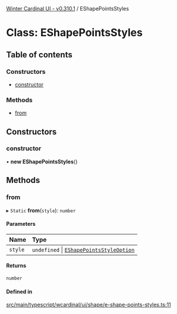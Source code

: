 [Winter Cardinal UI - v0.310.1](../index.md) / EShapePointsStyles

# Class: EShapePointsStyles

## Table of contents

### Constructors

- [constructor](EShapePointsStyles.md#constructor)

### Methods

- [from](EShapePointsStyles.md#from)

## Constructors

### constructor

• **new EShapePointsStyles**()

## Methods

### from

▸ `Static` **from**(`style`): `number`

#### Parameters

| Name | Type |
| :------ | :------ |
| `style` | `undefined` \| [`EShapePointsStyleOption`](../index.md#eshapepointsstyleoption) |

#### Returns

`number`

#### Defined in

[src/main/typescript/wcardinal/ui/shape/e-shape-points-styles.ts:11](https://github.com/winter-cardinal/winter-cardinal-ui/blob/v0.310.1/src/main/typescript/wcardinal/ui/shape/e-shape-points-styles.ts#L11)
